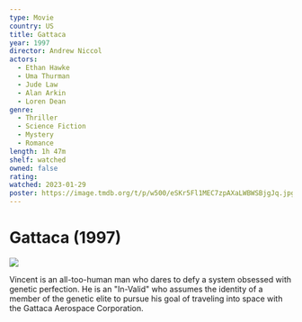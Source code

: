 ```yaml
---
type: Movie
country: US
title: Gattaca
year: 1997
director: Andrew Niccol
actors:
  - Ethan Hawke
  - Uma Thurman
  - Jude Law
  - Alan Arkin
  - Loren Dean
genre:
  - Thriller
  - Science Fiction
  - Mystery
  - Romance
length: 1h 47m
shelf: watched
owned: false
rating:
watched: 2023-01-29
poster: https://image.tmdb.org/t/p/w500/eSKr5Fl1MEC7zpAXaLWBWSBjgJq.jpg
---
```


# Gattaca (1997)

![](https://image.tmdb.org/t/p/w500/eSKr5Fl1MEC7zpAXaLWBWSBjgJq.jpg)

Vincent is an all-too-human man who dares to defy a system obsessed with genetic perfection. He is an "In-Valid" who assumes the identity of a member of the genetic elite to pursue his goal of traveling into space with the Gattaca Aerospace Corporation.